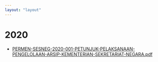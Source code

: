 ```yaml
---
layout: "layout"
---
```

# 2020
* [PERMEN-SESNEG-2020-001-PETUNJUK-PELAKSANAAN-PENGELOLAAN-ARSIP-KEMENTERIAN-SEKRETARIAT-NEGARA.pdf](PERMEN-SESNEG-2020-001-PETUNJUK-PELAKSANAAN-PENGELOLAAN-ARSIP-KEMENTERIAN-SEKRETARIAT-NEGARA.pdf)
